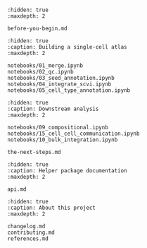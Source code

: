 ```{include} ../README.md

```

```{toctree}
:hidden: true
:maxdepth: 2

before-you-begin.md
```

```{toctree}
:hidden: true
:caption: Building a single-cell atlas
:maxdepth: 2

notebooks/01_merge.ipynb
notebooks/02_qc.ipynb
notebooks/03_seed_annotation.ipynb
notebooks/04_integrate_scvi.ipynb
notebooks/05_cell_type_annotation.ipynb
```

```{toctree}
:hidden: true
:caption: Downstream analysis
:maxdepth: 2

notebooks/09_compositional.ipynb
notebooks/15_cell_cell_communication.ipynb
notebooks/10_bulk_integration.ipynb

the-next-steps.md
```

```{toctree}
:hidden: true
:caption: Helper package documentation
:maxdepth: 2

api.md
```

```{toctree}
:hidden: true
:caption: About this project
:maxdepth: 2

changelog.md
contributing.md
references.md
```
